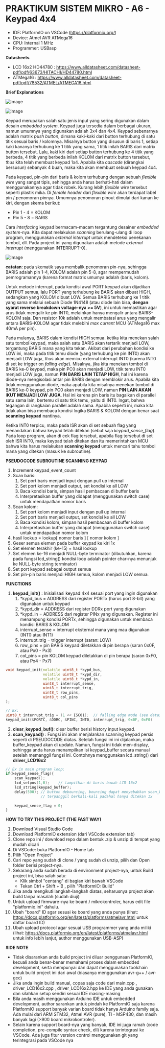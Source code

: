 # PRAKTIKUM SISTEM MIKRO - A6 - Keypad 4x4

- IDE: PlatformIO on VSCode (https://platformio.org/)
- Device: Atmel AVR ATMega16
- CPU: Internal 1 MHz
- Programmer: USBasp

**Datasheets**
- LCD 16x2 HD44780 : https://www.alldatasheet.com/datasheet-pdf/pdf/63673/HITACHI/HD44780.html
- ATMega16 : https://www.alldatasheet.com/datasheet-pdf/pdf/78532/ATMEL/ATMEGA16.html

**Brief Explanations**

![image](https://user-images.githubusercontent.com/55247343/111785497-44564d80-88ef-11eb-9ceb-ec821ed2f0a2.png)

![image](https://user-images.githubusercontent.com/55247343/111785681-7e275400-88ef-11eb-9438-af2855bad14c.png)

Keypad merupakan salah satu jenis input yang sering digunakan dalam desain *embedded system*. Keypad juga tersedia dalam berbagai ukuran, namun umumnya yang digunakan adalah 3x4 dan 4x4. Keypad sebenarnya adalah matrix *push button*, dimana kaki-kaki dari button terhubung di satu titik sesuai baris / kolomnya. Misalnya button yang disusun di baris 1, setiap kaki kananya terhubung ke 1 titik yang sama, 1 titik inilah BARIS dari matrix button tersebut. Lalu, kaki kiri dari setiap button terhubung ke 4 titik yang berbeda, 4 titik yang berbeda inilah KOLOM dari matrix button tersebut, *thus* kita telah membuat keypad 1x4. Apabila kita *cascade* (dirangkai bersusun) sebanyak 4 buah, maka kita akan membuat sebuah keypad 4x4.

Pada keypad, pin-pin dari baris & kolom terhubung dengan sebuah *flexible wire* yang sangat tipis, sehingga anda harus berhati-hati dalam menggunakannya agar tidak robek. Kurang lebih *flexible wire* tersebut seperti plastik mika. Di *female header* dari *flexible wire* akan terdapat label pin / penomoran pinnya. Umumnya penomoran pinout dimulai dari kanan ke kiri, dengan skema berikut:
- Pin 1 - 4 = KOLOM
- Pin 5 - 8 = BARIS

Cara *interfacing* keypad bermacam-macam tergantung desainer *embedded system*-nya. Kita dapat melakukan *scanning* berulang-ulang di loop program, menggunakan *external interrupt* untuk mendeteksi penekanan tombol, dll. Pada project ini yang digunakan adalah metode *external interrupt* (menggunakan INTERRUPT-0).

![image](https://user-images.githubusercontent.com/55247343/111787349-681a9300-88f1-11eb-97df-a3fe3c9526f2.png)

**catatan**: pada skematik saya membalik penomoran pin-nya, sehingga BARIS adalah pin 1-4, KOLOM adalah pin 5-8, agar mempermudah pemrogramannya (karena format matrix umumya adalah (baris, kolom).

Untuk metode interrupt, pada kondisi awal PORT keypad akan dijadikan OUTPUT semua, lalu PORT yang terhubung ke BARIS akan dibuat HIGH, sedangkan yang KOLOM dibuat LOW. Semua BARIS terhubung ke 1 titik yang sama melalui sebuah Diode 1N4148 (atau diode lain bisa, **dengan syarat reverse breakdown voltage-nya >= 5V**), ini untuk memastikan agar arus tidak mengalir ke pin INT0, melainkan hanya mengalir antara BARIS-KOLOM saja. Dan resistor 10k adalah untuk membatasi arus yang mengalir antara BARIS-KOLOM agar tidak melebihi *max current* MCU (ATMega16 max 40mA per pin).

Pada mulanya, BARIS dalam kondisi HIGH semua. ketika kita menekan salah satu tombol keypad, maka salah satu BARIS akan tertarik menjadi LOW, tergantung BARIS mana yang kita tekan. Akibat dari perubahan kondisi ke LOW ini, maka pada titik temu diode (yang terhubung ke pin INT0) akan menjadi LOW juga, *thus* akan memicu external interrupt INT0 (karena INT0 di set ke trigger on *falling edge*). Misalnya, jika kita menekan tombol di BARIS ke-0 keypad, maka pin PC0 akan menjadi LOW, titik temu INT0 menjadi LOW juga, namun **PIN BARIS LAIN TETAP HIGH**, hal ini karena diode-nya mengisolasi antar pin BARIS dengan memblokir arus. Apabila kita tidak menggunakan diode, maka apabila kita misalnya menekan tombol di BARIS ke-0 keypad, pin PC0 akan menjadi LOW, namun **PIN LAIN AKAN IKUT MENJADI LOW JUGA**. Hal ini karena pin baris itu bagaikan di parallel satu sama lain, bertemu di satu titik temu, yaitu di INT0. Ingat, bahwa tegangan di rangkaian parallel adalah sama. Apabila seperti ini, maka kita tidak akan bisa membaca kondisi logika BARIS & KOLOM dengan benar saat **scanning keypad** nantinya.

Ketika INT0 terpicu, maka pada ISR akan di set sebuah flag yang menandakan bahwa keypad telah ditekan (sebut saja *keypad_sense_flag*). Pada loop program, akan di cek flag tersebut, apabila flag tersebut di set oleh ISR INT0, maka keypad telah ditekan dan itu memerintahkan MCU bahwa kita harus melakukan **scanning keypad** untuk mencari tahu tombol mana yang ditekan (masuk ke subroutine).

**PSEUDOCODE SUBROUTINE SCANNING KEYPAD**
1. Increment keypad_event_count
2. Scan baris:
   1. Set port baris menjadi input dengan pull up internal
   2. Set port kolom menjadi output, set kondisi ke all LOW
   3. Baca kondisi baris, simpan hasil pembacaan di buffer baris
   4. Interpretasikan buffer yang didapat (menggunakan switch case) untuk mendapatkan nomor baris
3. Scan kolom:
   1. Set port kolom menjadi input dengan pull up internal
   2. Set port baris menjadi output, set kondisi ke all LOW
   3. Baca kondisi kolom, simpan hasil pembacaan di buffer kolom
   4. Interpretasikan buffer yang didapat (menggunakan switch case) untuk mendapatkan nomor kolom
4. hasil lookup = lookup[ nomor baris ] [ nomor kolom ]
5. Geser semua elemen pada buffer keypad ke kiri 1x
6. Set elemen terakhir (ke-15) = hasil lookup
7. Set elemen ke-16 menjadi NULL-byte terminator (dibutuhkan, karena pada fungsi lcd_string() kondisi loop adalah pointer char-nya menunjuk ke NULL-byte string terminator)
8. Set port keypad sebagai output semua
9. Set pin-pin baris menjadi HIGH semua, kolom menjadi LOW semua.

**FUNCTIONS**
1. **keypad_init()** : Inisialisasi keypad 4x4 sesuai port yang ingin digunakan
    1. *kypd_bus = ADDRESS dari register PORTx (harus port 8-bit) yang digunakan untuk keypad
    2. *kypd_dir = ADDRESS dari register DDRx port yang digunakan
    3. *kypd_in = ADDRESS dari register PINx yang digunakan. Register ini menampung kondisi PORTx, sehingga digunakan untuk membaca kondisi BARIS & KOLOM
    4. interrupt_sense = interrupt eksternal mana yang mau digunakan (INT0 atau INT1)
    5. interrupt_trig = trigger interrupt (saran: LOW)
    6. row_pins = pin BARIS keypad diletakkan di pin berapa (saran 0x0F, atau Px0 - Px3)
    7. col_pins = pin KOLOM keypad diletakkan di pin berapa (saran 0xF0, atau Px4 - Px7)
```cpp
void keypad_init(volatile uint8_t *kypd_bus,
                 volatile uint8_t *kypd_dir,
                 volatile uint8_t *kypd_in,
                 uint8_t interrupt_sense,
                 uint8_t interrupt_trig,
                 uint8_t row_pins,
                 uint8_t col_pins
);

// Ex:
uint8_t interrupt_trig = (1 << ISC01);  // falling edge mode (see datasheet)
keypad_init(&PORTC, &DDRC, &PINC, INT0, interrupt_trig, 0x0F, 0xF0)
```
2. **clear_keypad_buf()**: clear buffer berisi history input keypad.
3. **scan_keypad()** : Fungsi ini akan menjalankan scanning keypad persis seperti di PSEUDOCODE diatas. Setelah fungsi ini ini dijalankan, maka buffer_keypad akan di update. Namun, fungsi ini tidak men-display, sehingga anda harus menampilkan isi keypad_buffer secara manual setelah memanggil fungsi ini. Contohnya menggunakan lcd_string() dari **driver_LCD16x2**
```cpp
// Ex in main program loop:
if(keypad_sense_flag){
    scan_keypad();
    lcd_setpos(1,0);    // tampilkan di baris bawah LCD 16x2
    lcd_string(keypad_buffer);
    delay(500); // button debouncing, bouncing dapat menyebabkan scan_keypad()
                // terpanggil berkali-kali padahal hanya ditekan 1x
    
    keypad_sense_flag = 0;
}
```

**HOW TO TRY THIS PROJECT (THE FAST WAY)**
1. Download Visual Studio Code
2. Download PlatformIO extension (dari VSCode extension tab)
3. Clone repo ini / download repo dalam bentuk .zip & unzip di tempat yang mudah dicari
4. Di VSCode: buka PlatformIO - Home tab
5. Pilih "Open Project"
6. Cari repo yang sudah di clone / yang sudah di unzip, pilih dan Open folder berisi project-nya.
7. Sekarang anda sudah berada di environment project-nya, untuk Build project ini, bisa salah satu:
    - Klik simbol "centang" di bagian kiri bawah VSCode
    - Tekan Ctrl + Shift + B , pilih "PlatformIO: Build"
9. Jika anda mengikuti langkah-langkah diatas, seharusnya project akan build tanpa masalah (sudah diuji)
10. Untuk upload firmware-nya ke board / mikrokontroler, harus edit file "platformio.ini" dahulu.
11. Ubah "board" ID agar sesuai ke board yang anda punya (lihat: https://docs.platformio.org/en/latest/platforms/atmelavr.html untuk daftar board ID)
12. Ubah upload protocol agar sesuai USB programmer yang anda miliki (lihat: https://docs.platformio.org/en/latest/platforms/atmelavr.html untuk info lebih lanjut, author menggunakan USB-ASP)

**SIDE NOTE**
- Tidak disarankan anda build project ini diluar penggunaan PlatformIO, kecuali anda benar-benar memahami proses dalam embedded development, serta mempunyai dan dapat menggunakan toolchain untuk build project ini dari awal (biasanya menggunakan avr-g++ / avr-gcc)
- Jika anda ingin build manual, copas saja code dari main.cpp , driver_LCD16x2.cpp , driver_LCD16x2.hpp ke IDE yang anda gunakan dan silahkan setup sendiri sesuai IDE masing-masing
- Bila anda masih menggunakan Arduino IDE untuk embedded development, author sarankan untuk pindah ke PlatformIO saja karena PlatformIO support banyak varian board tidak hanya Arduino family saja. Ada mulai dari ARM STM32, Atmel AVR (pure), TI - MSP430, dan masih banyak lagi (>900 board mikrokontroler). 
- Selain karena support board-nya yang banyak, IDE ini juga ramah (code completion, pre-compile syntax check, dll) karena terintegrasi ke VSCode. Ada juga fitur version control menggunakan git yang terintegrasi pada VSCode nya
